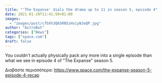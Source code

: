 ```yaml
---
title: "'The Expanse' dials the drama up to 11 in season 5, episode 4"
date: 2021-01-29T11:41:59+01:00
images:
  - "images/post/cfbXh3Q6SRN5zHviyNJeQP.jpg"
author: "AstroBot"
categories: ["News"]
tags: ["space.com"]
draft: false
---
```


You couldn't actually physically pack any more into a single episode than what we see in episode 4 of "The Expanse" season 5. 

Διαβάστε περισσότερα: https://www.space.com/the-expanse-season-5-episode-4-recap
